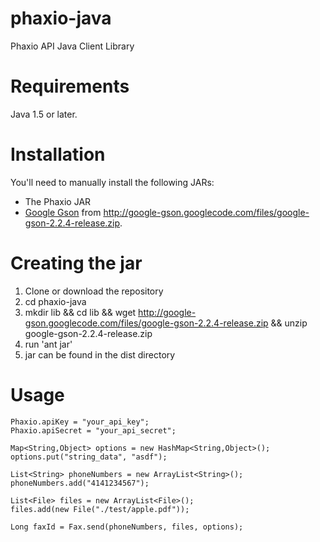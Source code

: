 phaxio-java
===========

Phaxio API Java Client Library


Requirements
===========
Java 1.5 or later.

Installation
============

You'll need to manually install the following JARs:

* The Phaxio JAR
* [Google Gson](http://code.google.com/p/google-gson/) from <http://google-gson.googlecode.com/files/google-gson-2.2.4-release.zip>.

Creating the jar
================
1. Clone or download the repository
2. cd phaxio-java
3. mkdir lib && cd lib && wget http://google-gson.googlecode.com/files/google-gson-2.2.4-release.zip && unzip google-gson-2.2.4-release.zip
4. run 'ant jar'
5. jar can be found in the dist directory

Usage
=====

    Phaxio.apiKey = "your_api_key";
    Phaxio.apiSecret = "your_api_secret";
    
    Map<String,Object> options = new HashMap<String,Object>();
    options.put("string_data", "asdf");

    List<String> phoneNumbers = new ArrayList<String>();
    phoneNumbers.add("4141234567");

    List<File> files = new ArrayList<File>();
    files.add(new File("./test/apple.pdf"));

    Long faxId = Fax.send(phoneNumbers, files, options);
    
    
